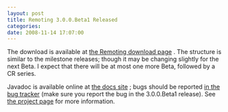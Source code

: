 ```yaml
---
layout: post
title: Remoting 3.0.0.Beta1 Released
categories: 
date: 2008-11-14 17:07:00
---
```

 The download is available at [the Remoting download page](http://www.jboss.org/jbossremoting/downloads/ "") . The structure is similar to the milestone releases; though it may be changing slightly for the next Beta. I expect that there will be at most one more Beta, followed by a CR series.

Javadoc is available online at [the docs site](http://docs.jboss.org/remoting/3.0.0.Beta1/api/ "") ; bugs should be reported [in the bug tracker](https://jira.jboss.org/jira/secure/project/ViewProject.jspa?pid=10031 "") (make sure you report the bug in the 3.0.0.Beta1 release). See [the project page](http://www.jboss.org/jbossremoting/ "") for more information.